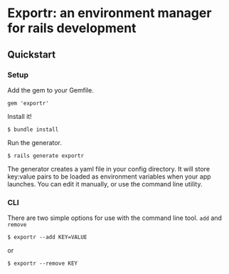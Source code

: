 # Exportr: an environment manager for rails development

## Quickstart

### Setup

Add the gem to your Gemfile.

    gem 'exportr'

Install it!

    $ bundle install
    
Run the generator.

    $ rails generate exportr
    

The generator creates a yaml file in your config directory. It will store key:value pairs to be loaded as environment variables when your app launches. You can edit it manually, or use the command line utility.

### CLI

There are two simple options for use with the command line tool. `add` and `remove`

    $ exportr --add KEY=VALUE
or

    $ exportr --remove KEY